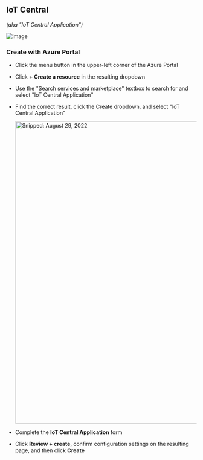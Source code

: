 ## IoT Central
_(aka "IoT Central Application")_

![image](https://user-images.githubusercontent.com/44923999/187239702-561b311d-16de-4d87-a978-881fd50f5631.png)

### Create with Azure Portal

* Click the menu button in the upper-left corner of the Azure Portal
* Click **+ Create a resource** in the resulting dropdown
* Use the "Search services and marketplace" textbox to search for and select "IoT Central Application"
* Find the correct result, click the Create dropdown, and select "IoT Central Application"

  <img src="https://user-images.githubusercontent.com/44923999/187224111-ddc9a186-c572-4444-90c1-7b8cf03c7ee7.png" width="800" title="Snipped: August 29, 2022" />

* Complete the **IoT Central Application** form
* Click **Review + create**, confirm configuration settings on the resulting page, and then click **Create**
